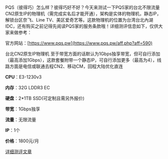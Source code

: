 PQS（彼得巧）怎么样？彼得巧好不好？今天来测试一下PQS家的台北不限流量CN2原生IP的物理机（需完成实名后才能开通），架构是实体的物理机，静态IP，解锁台区奈飞、Line TV、美区爱奇艺等。这款物理机的位置为台湾台北內湖IDC，还有购买之前记得先阅读PQS家的服务条款哦！详细测评信息如下，仅供大家来做参考：

官方网站：[https://www.pqs.pw](https://www.pqs.pw/aff.php?aff=590)

台北CN2原生IP物理机
至于带宽方面的话默认为1Gbps独享带宽，但可自行添加（最高添加1Gbps），这款套餐附带一个静态IP，可自行添加更多（最高为4），线路方面是电信或联通去程CN2、移动CM，回程大陆优化直连

**CPU**：E3-1230v3

**内存**：32G LDDR3 EC

**硬盘**：2*1TB SSD(可定制且需另外报价)

**带宽**：1Gbps独享

**流量**：无限流量

**IP**：1个

**价格**：1800元/月

[详细测评文章](https://www.zhujidianping.com/20240610-pqs-testresult/)
